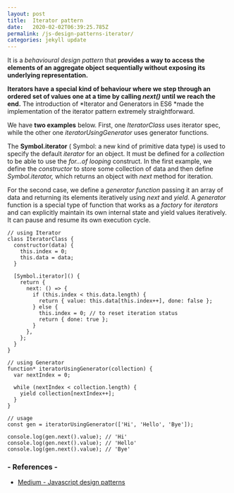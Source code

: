```yaml
---
layout: post
title:  Iterator pattern
date:   2020-02-02T06:39:25.785Z
permalink: /js-design-patterns-iterator/
categories: jekyll update
---
```

It is a *behavioural design pattern* that **provides a way to access the elements of an aggregate object sequentially without exposing its underlying representation.**

**Iterators have a special kind of behaviour where we step through an ordered set of values one at a time by calling *next()* until we reach the end.** The introduction of *Iterator and Generators in ES6 *made the implementation of the iterator pattern extremely straightforward.

We have **two examples** below. First, one *IteratorClass* uses iterator spec, while the other one *iteratorUsingGenerator* uses generator functions.

The **Symbol.iterator** ( Symbol: a new kind of primitive data type) is used to specify the default *iterator* for an object. It must be defined for a *collection* to be able to use the *for...of looping* construct. In the first example, we define the *constructor* to store some collection of data and then define *Symbol.iterator,* which returns an object with *next* method for iteration.

For the second case, we define a *generator function* passing it an array of data and returning its elements iteratively using *next* and *yield*. A *generator* function is a special type of function that works as a *factory* for *iterators* and can explicitly maintain its own internal state and yield values iteratively. It can pause and resume its own execution cycle.

```
// using Iterator
class IteratorClass {
  constructor(data) {
    this.index = 0;
    this.data = data;
  }

  [Symbol.iterator]() {
    return {
      next: () => {
        if (this.index < this.data.length) {
          return { value: this.data[this.index++], done: false };
        } else {
          this.index = 0; // to reset iteration status
          return { done: true };
        }
      },
    };
  }
}

// using Generator
function* iteratorUsingGenerator(collection) {
  var nextIndex = 0;

  while (nextIndex < collection.length) {
    yield collection[nextIndex++];
  }
}

// usage
const gen = iteratorUsingGenerator(['Hi', 'Hello', 'Bye']);

console.log(gen.next().value); // 'Hi'
console.log(gen.next().value); // 'Hello'
console.log(gen.next().value); // 'Bye'

```

### - References -

- [Medium - Javascript design patterns](https://medium.com/better-programming/javascript-design-patterns-25f0faaaa15)
